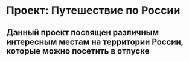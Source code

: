 # Проект: Путешествие по России
## Данный проект посвящен различным интересным местам на территории России, которые можно посетить в отпуске



